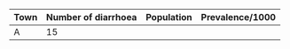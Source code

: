 | Town | Number of diarrhoea | Population | Prevalence/1000 |
|------|---------------------|------------|-----------------|
| A    | 15                      